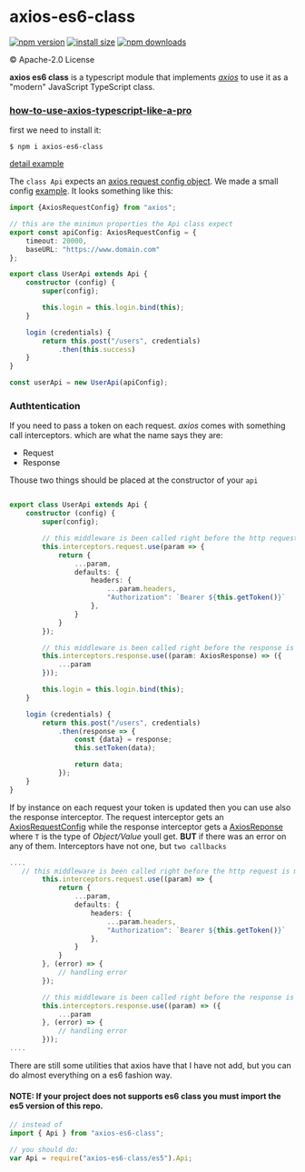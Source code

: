 # axios-es6-class

[![npm version](https://img.shields.io/npm/v/axios-es6-class.svg?style=flat-square)](https://www.npmjs.org/package/axios-es6-class)
[![install size](https://packagephobia.now.sh/badge?p=axios-es6-class)](https://packagephobia.now.sh/result?p=axios-es6-class)
[![npm downloads](https://img.shields.io/npm/dm/axios-es6-class.svg?style=flat-square)](http://npm-stat.com/charts.html?package=axios-es6-class)

&copy; Apache-2.0 License

**axios es6 class** is a typescript module that implements *[axios](https://github.com/axios/axios)* to use it as a "modern" JavaScript TypeScript class.

### [how-to-use-axios-typescript-like-a-pro](https://medium.com/@enetoOlveda/how-to-use-axios-typescript-like-a-pro-7c882f71e34a)

first we need to install it:

```shell
$ npm i axios-es6-class
```

[detail example](https://github.com/EnetoJara/axios-typescript/blob/master/examples/userApi.ts)

The `class Api` expects an [axios request config object](https://github.com/axios/axios#request-config). We made a small config [example](https://github.com/EnetoJara/axios-typescript/blob/master/examples/api.config.ts). It looks something like this:
```typescript
import {AxiosRequestConfig} from "axios";

// this are the minimun properties the Api class expect
export const apiConfig: AxiosRequestConfig = {
    timeout: 20000,
    baseURL: "https://www.domain.com"
};

export class UserApi extends Api {
    constructor (config) {
        super(config);

        this.login = this.login.bind(this);
    }

    login (credentials) {
        return this.post("/users", credentials)
            .then(this.success)
    }
}

const userApi = new UserApi(apiConfig);
```

### Authtentication
If you need to pass a token on each request. *axios* comes with something call interceptors. which are what the name says they are:
* Request
* Response

Thouse two things should be placed at the constructor of your `api`

```typescript

export class UserApi extends Api {
    constructor (config) {
        super(config);

        // this middleware is been called right before the http request is made.
        this.interceptors.request.use(param => {
            return {
                ...param,
                defaults: {
                    headers: {
                        ...param.headers,
                        "Authorization": `Bearer ${this.getToken()}`
                    },
                }
            }
        });

        // this middleware is been called right before the response is get it by the method that triggers the request
        this.interceptors.response.use((param: AxiosResponse) => ({
            ...param
        }));

        this.login = this.login.bind(this);
    }

    login (credentials) {
        return this.post("/users", credentials)
            .then(response => {
                const {data} = response;
                this.setToken(data);

                return data;
            });
    }
}

```

If by instance on each request your token is updated then you can use also the response interceptor.
The request interceptor gets an [AxiosRequestConfig](https://github.com/axios/axios#request-config) while the response interceptor gets a [AxiosReponse<T>](https://github.com/axios/axios#request-config) where `T` is the type of *Object/Value* youll get. **BUT** if there was an error on any of them. Interceptors have not one, but `two callbacks`

```typescript
....
   // this middleware is been called right before the http request is made.
        this.interceptors.request.use((param) => {
            return {
                ...param,
                defaults: {
                    headers: {
                        ...param.headers,
                        "Authorization": `Bearer ${this.getToken()}`
                    },
                }
            }
        }, (error) => {
            // handling error
        });

        // this middleware is been called right before the response is get it by the method that triggers the request
        this.interceptors.response.use((param) => ({
            ...param
        }, (error) => {
            // handling error
        }));
....
```

There are still some utilities that axios have that I have not add, but you can do almost everything on a es6 fashion way.

####  NOTE: If your project does not supports es6 class you must import the es5 version of this repo.

```typescript
// instead of
import { Api } from "axios-es6-class";

// you should do:
var Api = require("axios-es6-class/es5").Api;
```
